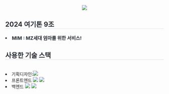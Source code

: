 <div align= "center">
    <img src="https://capsule-render.vercel.app/api?type=soft&color=e4d8e9&height=120&text=2024%20HERETHON%20-%209&animation=&fontColor=000000&fontSize=50" />
    </div>
    <div style="text-align: left;"> 
    <h2 style="border-bottom: 1px solid #d8dee4; color: #282d33;"> 2024 여기톤 9조 </h2>  
    <div style="font-weight: 700; font-size: 15px; text-align: left; color: #282d33;"> <li> MIM : MZ세대 엄마를 위한 서비스! </div> 
    </div>
    <div style="text-align: left;">
    <h2 style="border-bottom: 1px solid #d8dee4; color: #282d33;"> 사용한 기술 스택 </h2> <br> 
    <div style="margin: ; text-align: left;" "text-align: left;"> 
      <li>기획디자인:<img src="https://img.shields.io/badge/Figma-F24E1E?style=flat&logo=Figma&logoColor=white"></li>
      <li>프론트엔드 <img src="https://img.shields.io/badge/Javascript-F7DF1E?style=flat&logo=Javascript&logoColor=white">
          <img src="https://img.shields.io/badge/HTML5-E34F26?style=flat&logo=HTML5&logoColor=white"></li>
      <li>백엔드           <img src="https://img.shields.io/badge/Django-092E20?style=flat&logo=Django&logoColor=white">
                  <img src="https://img.shields.io/badge/Python-3776AB?style=flat&logo=Python&logoColor=white"></li>
          <br/></div>
    </div>
    
